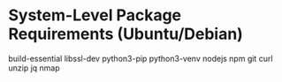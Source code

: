 # System-Level Package Requirements (Ubuntu/Debian)

build-essential
libssl-dev
python3-pip
python3-venv
nodejs
npm
git
curl
unzip
jq
nmap
